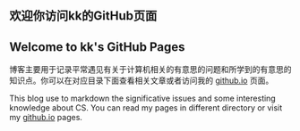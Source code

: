 ## 欢迎你访问kk的GitHub页面

## Welcome to kk's GitHub Pages


博客主要用于记录平常遇见有关于计算机相关的有意思的问题和所学到的有意思的知识点。你可以在对应目录下面查看相关文章或者访问我的 [github.io](https://kkju.github.io/ "KK's 代码记录簿") 页面。

This blog use to markdown the significative issues and some interesting knowledge about CS. You can read my pages in different directory or visit my [github.io](https://kkju.github.io/ "KK's 代码记录簿") pages.